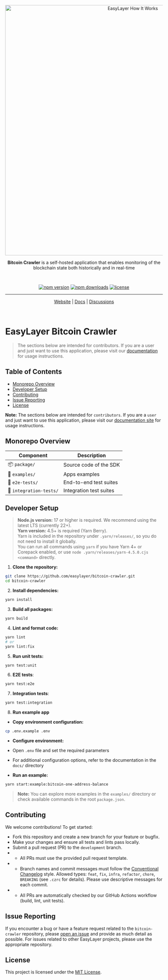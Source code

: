 <p align=center>
  <img width="800" src="https://github.com/user-attachments/assets/96e47109-f9a3-47f6-87ed-ed5c3781c1a2" alt="EasyLayer How It Works"/>
</p>
<p align="center">
  <b>Bitcoin Crawler</b> is a self-hosted application that enables monitoring of the blockchain state both historically and in real-time
</p>
<br>

<p align="center">
  <a href="https://www.npmjs.com/package/@easylayer/bitcoin-crawler"><img alt="npm version" src="https://img.shields.io/npm/v/@easylayer/bitcoin-crawler.svg?style=flat-square"></a>
  <a href="https://www.npmjs.com/package/@easylayer/bitcoin-crawler"><img alt="npm downloads" src="https://img.shields.io/npm/dm/@easylayer/bitcoin-crawler.svg?style=flat-square"></a>
  <a href="https://github.com/easylayer/bitcoin-crawler/blob/main/LICENSE"><img alt="license" src="https://img.shields.io/github/license/easylayer/bitcoin-crawler.svg?style=flat-square"></a>
</p>

---

<p align="center">
  <a href="https://easylayer.io">Website</a> | <a href="https://easylayer.io/docs">Docs</a> | <a href="https://github.com/easylayer/core/discusstions">Discussions</a>
</p>

<br>

# EasyLayer Bitcoin Crawler

> The sections below are intended for contributors. If you are a user and just want to use this application, please visit our [documentation](https://easylayer.io/docs) for usage instructions.

## Table of Contents
- [Monorepo Overview](#monorepo-overview)
- [Developer Setup](#developer-setup)
- [Contributing](#contributing)
- [Issue Reporting](#issue-reporting)
- [License](#license)

**Note:** The sections below are intended for `contributors`. If you are a `user` and just want to use this application, please visit our [documentation site](https://easylayer.io/docs) for usage instructions.

## Monorepo Overview

| Component           | Description                                                         |
|---------------------|---------------------------------------------------------------------|
| 📦 `package/`       | Source code of the SDK                                              |
| 🚀 `examples/`      | Apps examples                                                |
| 🧪 `e2e-tests/`     | End-to-end test suites                                              |
| 🔌 `integration-tests/` | Integration test suites                                     |

## Developer Setup

> <b>Node.js version:</b> 17 or higher is required. We recommend using the latest LTS (currently 22+).<br>
> <b>Yarn version:</b> 4.5+ is required (Yarn Berry).  
> Yarn is included in the repository under <code>.yarn/releases/</code>, so you do not need to install it globally.  
> You can run all commands using <code>yarn</code> if you have Yarn 4+ or Corepack enabled, or use <code>node .yarn/releases/yarn-4.5.0.cjs &lt;command&gt;</code> directly.

1. **Clone the repository:**
```bash
git clone https://github.com/easylayer/bitcoin-crawler.git
cd bitcoin-crawler
```

2. **Install dependencies:**
```bash
yarn install
```

3. **Build all packages:**
```bash
yarn build
```

4. **Lint and format code:**
```bash
yarn lint
# or
yarn lint:fix
```

5. **Run unit tests:**
```bash
yarn test:unit
```

6. **E2E tests**:
```bash
yarn test:e2e
```

7. **Integration tests**:
```bash
yarn test:integration
```

8. **Run example app**

- **Copy environment configuration:**
```bash
cp .env.example .env
```

- **Configure environment:**
- Open `.env` file and set the required parameters
- For additional configuration options, refer to the documentation in the `docs/` directory

- **Run an example:**
```bash
yarn start:example:bitcoin-one-address-balance
```

> **Note:** You can explore more examples in the `examples/` directory or check available commands in the root `package.json`.

## Contributing

We welcome contributions! To get started:
- Fork this repository and create a new branch for your feature or bugfix.
- Make your changes and ensure all tests and lints pass locally.
- Submit a pull request (PR) to the `development` branch.
- - All PRs must use the provided pull request template.
- - Branch names and commit messages must follow the [Conventional Changelog](https://www.conventionalcommits.org/) style. Allowed types: `feat`, `fix`, `infra`, `refactor`, `chore`, `BREAKING` (see `.czrc` for details). Please use descriptive messages for each commit.
- - All PRs are automatically checked by our GitHub Actions workflow (build, lint, unit tests).

## Issue Reporting

If you encounter a bug or have a feature request related to the `bitcoin-crawler` repository, please [open an issue](https://github.com/easylayer/bitcoin-crawler/issues/new/choose) and provide as much detail as possible. For issues related to other EasyLayer projects, please use the appropriate repository.

## License

This project is licensed under the [MIT License](./package/LICENSE).

